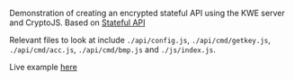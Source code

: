 Demonstration of creating an encrypted stateful API using the KWE server and CryptoJS. Based on <a href="https://github.com/evocert/kweexamples/tree/main/src/api_stateful" target="_blank">Stateful API</a>

Relevant files to look at include `./api/config.js`, `./api/cmd/getkey.js`, `./api/cmd/acc.js`, `./api/cmd/bmp.js` and `./js/index.js`.

Live example <a href="http://skullquake.dedicated.co.za/kweexamples/src/api_encrypted/" target="_blank">here</a>
